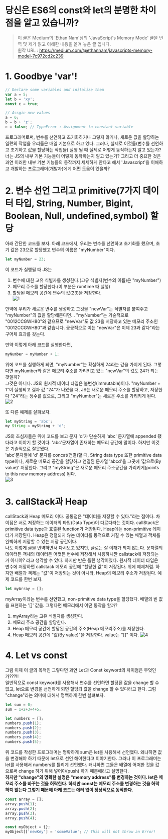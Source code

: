 # 당신은 ES6의 const와 let의 분명한 차이점을 알고 있습니까?
> 이 글은 Medium의 'Ethan Nam'님의 'JavaScript's Memory Mode' 글을 번역 및 제가 읽고 이해한 내용을 옮겨 놓은 글 입니다.<br>
원작 URL : https://medium.com/@ethannam/javascripts-memory-model-7c972cd2c239

# 1. Goodbye 'var'!
```javascript
// Declare some variables and initalize them
var a = 5;
let b = 'xy';
const c = true;

// Assgin new values
a = 6;
b = b + 'z';
c = false; // TypeError : Assignment to constant variable
```
프로그래머로써, 변수를 선언하고 초기화하거나 그렇지 않거나, 새로운 값을 할당하는 일련의 작업을 우리들은 매일 기본으로 하고 있다. 그러나, 실제로 이것들(변수를 선언하고 초기하고 값을 할당하는 작업들) 실행 될 때 실제로 어떻게 동작하는지 알고 있는가? 너는 JS의 내부 기본 기능들이 어떻게 동작하는지 알고 있는가? 그리고 더 중요한 것은 과연 이러한 내부 기본 기능들의 동작까지 세세하게 안다고 해서 'Javascript'을 이해하고 개발하는 프로그래머(개발자)에게 어떤 도움이 있을까?
<br>

# 2. 변수 선언 그리고 primitive(7가지 데이터 타입, String, Number, Bigint, Boolean, Null, undefined,symbol) 할당
아래 간단한 코드를 보자. 아래 코드에서, 우리는 변수를 선언하고 초기화를 했으며, 초기 값은 23으로 할당했고 변수의 이름은 "myNumber"이다.
```javascript
let myNumber = 23;
```
이 코드가 실행될 때 JS는 <br>
1. 변수에 대한 고유 식별자를 생성한다.(고유 식별자(변수의 이름)은 "myNumber")<br>
2. 메모리 주소를 할당한다.(이 부분은 rumtime 때 실행)<br>
3. 할당된 메모리 공간에 변수의 값(23)을 저장한다.<br>
![1](https://user-images.githubusercontent.com/58014147/78316476-bcbae600-759a-11ea-9a48-23083fa17085.png)<br>

만약에 우리가 새로운 변수를 생성하고 그것을 "newVar"는 식별자를 붙여주고 "myNumber"의 값을 할당해준다면... "myNumber"는 기술적으로 "0012CCGWH80"와 같으므로 "newVar"도 값 23을 저장하고 있는 메모리 주소인 "0012CCGWH80"과 같습니다. 궁긍적으로 이는 "newVar"은 이제 23과 같다"라는 구어체 효과를 갖는다.<br>

만약 이렇게 아래 코드를 실행한다면,
```javascript
myNumber = myNumber + 1;
```
위에 코드를 실행하게 되면, "myNumber"는 확실하게 24라는 값을 가지게 된다. 그렇다면 myNumber와 같은 메모리 주소를 가리키고 있는 "newVar"의 값도 24가 되는 것일까?<br>
그것은 아니다. JS의 원시적 데이터 타입은 불변성(immutable)이다. "myNumber + 1"이 실행되고 결과 값 "24"가 나왔을 때, JS는 새로운 메모리 주소를 할당하고, 저장한다 "24"라는 정수를 값으로, 그리고 "myNumber"는 새로운 주소를 가리키게 된다.<br>
![2](https://user-images.githubusercontent.com/58014147/78317185-94cc8200-759c-11ea-95be-02f479c5a499.png)

또 다른 예제를 살펴보자.
```javascript
let myString = 'abc';
my String = myString + 'd';
```
JS의 초심자들은 위에 코드를 보고 문자 'd'가 단순하게 'abc' 문자열에 appended 됐다라고 이야기 할 것이다. 'abc'문자열이 존재하는 메모리 공간에 말이다. 하지만 이것은 기술적으로 잘못됐다.<br>
'abc'문자열에 'd' 문자를 concat(연결)할 때, String data type 또한 primitive data type이다, 새로운 메모리 공간을 할당하고 연결된 문자열 'abcd'을 그곳에 '값으로(By value)' 저장한다. 그리고 "myString"은 새로운 메모리 주소공간을 가리키게(points to this new memory address) 된다.<br>
![3](https://user-images.githubusercontent.com/58014147/78317602-b5490c00-759d-11ea-8586-7fa11e787c41.png)

# 3. callStack과 Heap
callStack과 Heap 메모리 이다. 공통점은 "데이터를 저장할 수 있다."라는 점이다. 차이점은 서로 저장하는 데이터의 타입(Data Type)이 다르다라는 것이다. 
callStack은 primitive data type과 호출된 function가 저장된다. Heap에는 non-primitive 데이터가 저장된다. Heap은 정렬되지 않는 데이터를 동적으로 커질 수 있는 배열과 객체를 완벽하게 저장할 수 있는 저장 공간이다.<br>
나도 이렇게 글을 번역하면서 다시보고 있지만, 글로는 잘 이해가 되지 않는다. 문자열의 데이터든 객체의 데이터든 어쨋든 변수에 저장해서 사용하니깐 callstack에 저장되는 거 아니야? 라고 생각할 수 있다. 하지만 반은 틀린 생각이였다. 원시적 데이터 타입은 변수에 저장하면 callstack 메모리 공간에 "할당한 값"이 저장된다. 위에 예제처럼. 하지만 배열과 객체는 "값"이 저장되는 것이 아니라, Heap의 메모리 주소가 저장된다. 예제 코드를 한번 보자.
```javascript
let myArray = [];
```
myArray이라는 변수를 선언했고, non-primitive data type을 할당했다. 배열의 빈 값을 표현하는 '\[\]' 값을. 그렇다면 메모리에서 어떤 동작을 할까?
1. myArray라는 고유 식별자를 생성한다.
2. 메모리 주소 공간을 할당한다.
3. Heap 메모리 공간에 할당된 공간의 주소(Heap 메모리주소)를 저장한다.
4. Heap 메모리 공간에 "값(By value)"을 저장한다. value는 "\[\]" 이다.
![4](https://user-images.githubusercontent.com/58014147/78318412-9cd9f100-759f-11ea-829a-e879c8c3226a.png)

# 4. Let vs const
그럼 이제 이 글의 목적인 그렇다면 과연 Let과 Const keyword의 차이점은 무엇인가???!!<br>
일반적으로 const keyword를 사용해서 변수를 선언하면 할당된 값을 change 할 수 없고, let으로 변경을 선언하게 되면 할당되 값을 change 할 수 있다라고 한다.
그럼 "change"라는 의미에 대해서 명백하게 한번 살펴보자.
```javascript
let sum = 0;
sum = 1+2+3+4+5;

let numbers = [];
numbers.push(1);
numbers.push(2);
numbers.push(3);
numbers.push(4);
numbers.push(5);
```
위 코드를 작성한 프로그래머는 명확하게 sum은 let을 사용해서 선언했다. 왜냐하면 값을 변경해야 하기 때문에 let으로 선언 해야한다고 이야기한다. 그러나 이 프로그래머는  let를 사용해서 numbers를 틀리게 선언했다. 왜냐하면 그들은 배열에 어떠한 것을 값으로써 change 하기 위해 넣어야(push) 하기 때문에라고 설명한다.<br>
__하지만 "change"의 명확한 설명은 "memory address"를 변경하는 것이다. let은 메모리 주소를 바꾸는 것을 허락한다. 하지만 const는 메모리 주소를 변경하는 것을 허락하지 않는다 그렇기 때문에 아래 코드는 에러 없이 정상적으로 동작한다.__
```javascript
const array = [];
array.push(1);
array.push(2);
array.push(3);
array.push(4);

const myObject = {};
myObject[['newKey'] = 'someValue'; // This will not throw an Error!
```













